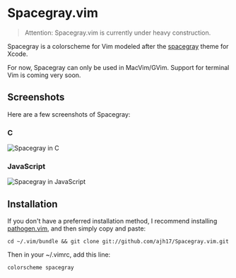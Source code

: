 # Spacegray.vim

> Attention: Spacegray.vim is currently under heavy construction.

Spacegray is a colorscheme for Vim modeled after
the [spacegray](https://github.com/zdne/spacegray-xcode) theme for Xcode.

For now, Spacegray can only be used in MacVim/GVim. Support for terminal Vim is
coming very soon.

## Screenshots

Here are a few screenshots of Spacegray:

### C

![Spacegray in C](http://cl.ly/Yxcd/C-spacegray.png)

### JavaScript
![Spacegray in JavaScript](http://cl.ly/Yx75/JS-Spacegray.png)

## Installation

If you don't have a preferred installation method, I recommend installing
[pathogen.vim](https://github.com/tpope/vim-pathogen), and then simply copy and
paste:

    cd ~/.vim/bundle && git clone git://github.com/ajh17/Spacegray.vim.git

Then in your ~/.vimrc, add this line:

    colorscheme spacegray
